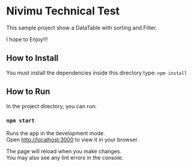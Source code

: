 # Nivimu Technical Test

This sample project show a DataTable with sorting and Filter.

I hope to Enjoy!!!

## How to Install

You must install the dependencies inside this directory type:
`npm install`

## How to Run

In the project directory, you can run:

### `npm start`

Runs the app in the development mode.\
Open [http://localhost:3000](http://localhost:3000) to view it in your browser.

The page will reload when you make changes.\
You may also see any lint errors in the console.

